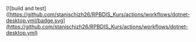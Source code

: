 [![build and test]([https://github.com/stanischizh26/RPBDIS_Kurs/actions/workflows/dotnet-desktop.yml/badge.svg](https://github.com/stanischizh26/RPBDIS_Kurs/actions/workflows/dotnet-desktop.yml)

